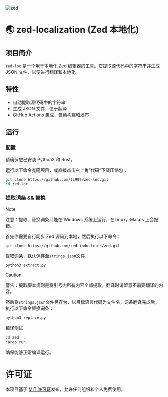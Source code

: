 ![zed](https://avatars.githubusercontent.com/u/79345384?s=200&v=4)
# 🌏 zed-localization (Zed 本地化)
## 项目简介

`zed-loc` 是一个用于本地化 Zed 编辑器的工具。它提取源代码中的字符串并生成 JSON 文件，以便进行翻译和本地化。

## 特性

- 自动提取源代码中的字符串
- 生成 JSON 文件，便于翻译
- GitHub Actions 集成，自动构建和发布

## 运行
### 配置
请确保您已安装 Python3 和 Rust。

运行以下命令克隆项目，或直接点击右上角“代码”下载压缩包：

```bash
git clone https://github.com/tc999/zed-loc.git
cd zed-loc
```
### 提取词条 && 替换

> [!note]
> 
> 注意：提取、替换词条只能在 Windows 系统上运行，在Linux，Macos 上会报错。

首先你需要自行同步 Zed 源码到本地，然后执行以下命令：

```bash
git clone https://github.com/zed-industries/zed.git
```

提取词条，默认保存至`strings.json`文件：
```bash
python3 extract.py
```

> [!caution]
> 
> 警告：提取脚本规则是将引号内所有内容全部提取，翻译时请留意不需要翻译的内容。

然后将`strings.json`文件另存为，以目标语言代码为文件名，词条翻译完成后，执行以下命令替换词条：
```bash
python3 replace.py
```

编译测试

```bash
cd zed
cargo run
```

确保能够正常编译运行。

# 许可证

本项目基于 [MIT 许可证](LICENSE)发布，允许任何组织和个人免费使用。